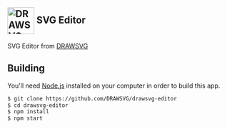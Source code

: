 ## <img src="https://github.com/DRAWSVG/drawsvg-editor/build/jay-rond.png" width="60px" align="center" alt="DRAWSVG icon"> SVG Editor

 SVG Editor from [DRAWSVG](https://drawsvg.org)


## Building

You'll need [Node.js](https://nodejs.org) installed on your computer in order to build this app.

```bash
$ git clone https://github.com/DRAWSVG/drawsvg-editor
$ cd drawsvg-editor
$ npm install
$ npm start

